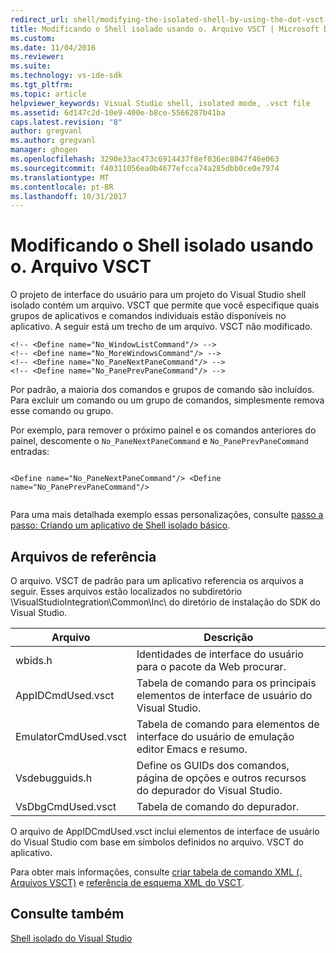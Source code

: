 ```yaml
---
redirect_url: shell/modifying-the-isolated-shell-by-using-the-dot-vsct-file
title: Modificando o Shell isolado usando o. Arquivo VSCT | Microsoft Docs
ms.custom: 
ms.date: 11/04/2016
ms.reviewer: 
ms.suite: 
ms.technology: vs-ide-sdk
ms.tgt_pltfrm: 
ms.topic: article
helpviewer_keywords: Visual Studio shell, isolated mode, .vsct file
ms.assetid: 6d147c2d-10e9-400e-b8ce-5566287b41ba
caps.latest.revision: "8"
author: gregvanl
ms.author: gregvanl
manager: ghogen
ms.openlocfilehash: 3290e33ac473c6914437f8ef036ec8047f46e063
ms.sourcegitcommit: f40311056ea0b4677efcca74a285dbb0ce0e7974
ms.translationtype: MT
ms.contentlocale: pt-BR
ms.lasthandoff: 10/31/2017
---
```

# <a name="modifying-the-isolated-shell-by-using-the-vsct-file"></a>Modificando o Shell isolado usando o. Arquivo VSCT
O projeto de interface do usuário para um projeto do Visual Studio shell isolado contém um arquivo. VSCT que permite que você especifique quais grupos de aplicativos e comandos individuais estão disponíveis no aplicativo. A seguir está um trecho de um arquivo. VSCT não modificado.  
  
```  
<!-- <Define name="No_WindowListCommand"/> -->  
<!-- <Define name="No_MoreWindowsCommand"/> -->  
<!-- <Define name="No_PaneNextPaneCommand"/> -->  
<!-- <Define name="No_PanePrevPaneCommand"/> -->  
```  
  
 Por padrão, a maioria dos comandos e grupos de comando são incluídos. Para excluir um comando ou um grupo de comandos, simplesmente remova esse comando ou grupo.  
  
 Por exemplo, para remover o próximo painel e os comandos anteriores do painel, descomente o `No_PaneNextPaneCommand` e `No_PanePrevPaneCommand` entradas:  
  
```  
  
<Define name="No_PaneNextPaneCommand"/> <Define name="No_PanePrevPaneCommand"/>  
  
```  
  
 Para uma mais detalhada exemplo essas personalizações, consulte [passo a passo: Criando um aplicativo de Shell isolado básico](../extensibility/walkthrough-creating-a-basic-isolated-shell-application.md).  
  
## <a name="referenced-files"></a>Arquivos de referência  
 O arquivo. VSCT de padrão para um aplicativo referencia os arquivos a seguir. Esses arquivos estão localizados no subdiretório \VisualStudioIntegration\Common\Inc\ do diretório de instalação do SDK do Visual Studio.  
  
|Arquivo|Descrição|  
|----------|-----------------|  
|wbids.h|Identidades de interface do usuário para o pacote da Web procurar.|  
|AppIDCmdUsed.vsct|Tabela de comando para os principais elementos de interface de usuário do Visual Studio.|  
|EmulatorCmdUsed.vsct|Tabela de comando para elementos de interface do usuário de emulação editor Emacs e resumo.|  
|Vsdebugguids.h|Define os GUIDs dos comandos, página de opções e outros recursos do depurador do Visual Studio.|  
|VsDbgCmdUsed.vsct|Tabela de comando do depurador.|  
  
 O arquivo de AppIDCmdUsed.vsct inclui elementos de interface de usuário do Visual Studio com base em símbolos definidos no arquivo. VSCT do aplicativo.  
  
 Para obter mais informações, consulte [criar tabela de comando XML (. Arquivos VSCT)](../extensibility/internals/designing-xml-command-table-dot-vsct-files.md) e [referência de esquema XML do VSCT](../extensibility/vsct-xml-schema-reference.md).  
  
## <a name="see-also"></a>Consulte também  
 [Shell isolado do Visual Studio](../extensibility/visual-studio-isolated-shell.md)